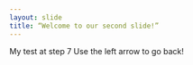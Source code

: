 ```yaml
---
layout: slide
title: “Welcome to our second slide!”
---
```

My test at step 7
Use the left arrow to go back!
